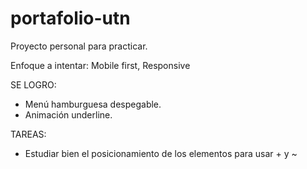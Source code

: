 # portafolio-utn

Proyecto personal para practicar.

Enfoque a intentar: Mobile first, Responsive

SE LOGRO:

- Menú hamburguesa despegable.
- Animación underline.

TAREAS:

- Estudiar bien el posicionamiento de los elementos para usar + y ~
